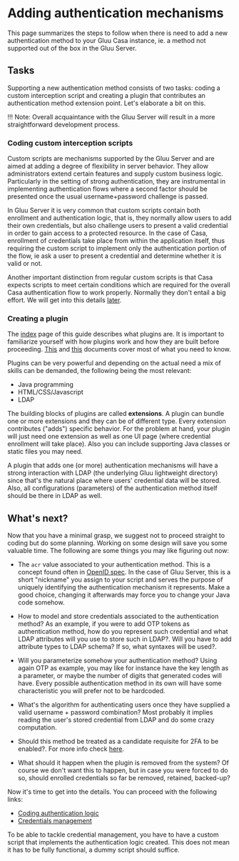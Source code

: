 # Adding authentication mechanisms

This page summarizes the steps to follow when there is need to add a new authentication method to your Gluu Casa instance, ie. a method not supported out of the box in the Gluu Server. 
<!-- If you are interested in overriding how credential enrollment takes place for any of the default supported methods (e.g. Super gluu, U2F keys, OTP, etc.), check this [page](./override-method.md). -->

## Tasks

Supporting a new authentication method consists of two tasks: coding a custom interception script and creating a plugin that contributes an authentication method extension point. Let's elaborate a bit on this.

!!! Note:
    Overall acquaintance with the Gluu Server will result in a more straightforward development process. 
    
### Coding custom interception scripts

Custom scripts are mechanisms supported by the Gluu Server and are aimed at adding a degree of flexibility in server behavior. They allow administrators extend certain features and supply custom business logic. Particularly in the setting of strong authentication, they are instrumental in implementing authentication flows where a second factor should be presented once the usual username+password challenge is passed.
    
In Gluu Server it is very common that custom scripts contain both enrollment and authentication logic, that is, they normally allow users to add their own credentials, but also challenge users to present a valid credential in order to gain access to a protected resource. In the case of Casa, enrollment of credentials take place from within the application itself, thus requiring the custom script to implement only the authentication portion of the flow, ie ask a user to present a credential and determine whether it is valid or not.

Another important distinction from regular custom scripts is that Casa expects scripts to meet certain conditions which are required for the overall Casa authentication flow to work properly. Normally they don't entail a big effort. We will get into this details [later](./authn-logic.md).

### Creating a plugin

The [index](../index.md) page of this guide describes what plugins are. It is important to familiarize yourself with how plugins work and how they are built before proceeding. [This](../intro-plugin.md) and [this](../writing-first) documents cover most of what you need to know. 

Plugins can be very powerful and depending on the actual need a mix of skills can be demanded, the following being the most relevant:

- Java programming 
- HTML/CSS/Javascript
- LDAP

The building blocks of plugins are called **extensions**. A plugin can bundle one or more extensions and they can be of different type. Every extension contributes ("adds") specific behavior. For the problem at hand, your plugin will just need one extension as well as one UI page (where credential enrollment will take place). Also you can include supporting Java classes or static files you may need.

A plugin that adds one (or more) authentication mechanisms will have a strong interaction with LDAP (the underlying Gluu lightweight directory) since that's the natural place where users' credential data will be stored. Also, all configurations (parameters) of the authentication method itself should be there in LDAP as well.

## What's next?

Now that you have a minimal grasp, we suggest not to proceed straight to coding but do some planning. Working on some design will save you some valuable time. The following are some things you may like figuring out now:

- The `acr` value associated to your authentication method. This is a concept found often in [OpenID spec](http://openid.net/specs/openid-connect-core-1_0.html). In the case of Gluu Server, this is a short "nickname" you assign to your script and serves the purpose of uniquely identifying the authentication mechanism it represents. Make a good choice, changing it afterwards may force you to change your Java code somehow.

- How to model and store credentials associated to the authentication method? As an example, if you were to add OTP tokens as authentication method, how do you represent such credential and what LDAP attributes will you use to store such in LDAP?. Will you have to add attribute types to LDAP schema? If so, what syntaxes will be used?.

- Will you parameterize somehow your authentication method? Using again OTP as example, you may like for instance have the key length as a parameter, or maybe the number of digits that generated codes will have. Every possible authentication method in its own will have some characteristic you will prefer not to be hardcoded.

- What's the algorithm for authenticating users once they have supplied a valid username + password combination? Most probably it implies reading the user's stored credential from LDAP and do some crazy computation.

- Should this method be treated as a candidate requisite for 2FA to be enabled?. For more info check [here](../../administration/2fa-basics.md#forcing-users-to-enroll-a-specific-credential-before-2fa-is-available).

- What should it happen when the plugin is removed from the system? Of course we don't want this to happen, but in case you were forced to do so, should enrolled credentials so far be removed, retained, backed-up?

Now it's time to get into the details. You can proceed with the following links:

- [Coding authentication logic](./authn-logic.md)
- [Credentials management](./credentials-management.md)

To be able to tackle credential management, you have to have a custom script that implements the authentication logic created. This does not mean it has to be fully functional, a dummy script should suffice.
<!--

- [Example: a dummy authentication method](./dummy-method.md)
- [Troubleshooting](./troubleshooting.md)

-->